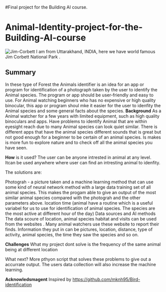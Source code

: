 #Final project for the Building AI course.
# Animal-Identity-project-for-the-Building-AI-course
![Jim-Corbett](https://user-images.githubusercontent.com/76449212/177039922-85589a00-e28d-40c1-b5ef-9aa6a721f217.jpg)
I am from Uttarakhand, INDIA, here we have world famous Jim Corbett National Park .
## Summary 
In these type of Forest the Animals identifier is an idea  for an app or program for identification of a photograph taken by the user to identify the Animal species.
The program or app should be user-friendly and easy to use. For Animal watching 
beginners who has no expensive or high quality binocular, this app or program shoul mke it easier for the user 
to idenfity the Animal species and some general facts about the species.
**Background**
As a Animal watcher for a few years with limited equipment, such as high quality binoculars and apps. 
Have problems to identify Animal that are within eyesight reach due to many Animal species can look quiet similar. 
There is different apps that have the animal species different sounds that is great but not good enough for a beginner
 to be certain of an animal species. Is makes is more fun to explore nature and to check off all the animal species you have seen.

**How** is it used?
The user can be anyone intrested in animal at any level. Itcan be used anywhere where user can find an intresting animal to idenfity.

The solutions are:

Photograh - a picture taken and a machine learning method that can use some kind of neural network method with a large 
data training set of all animal species. This makes the progam able to give an output of the most similar animal species compared 
with the photograh and the other parameters above.
location time (animal have a routine which is a useful variabel for us to use for identification of animal species. 
The species are the most active at different hour of the day)
Data sources and AI methods
The data scoure of location, animal species habitat and visits can be used from the websites . 
Many animal watchers use these website to report their finds. Information they put in can be pictures, location, distance, 
type of activity, animal species, the time they saw the species and so on.

**Challenges**
What my project dont solve is the frequency of the same animal being at different location 


What next?
More pthyon script that solves these problems to give out a accurrate output. The users data collection will also increase
 the machine learning.

**Acknowledsmagent**
Inspired by https://github.com/mknh95/Bird-identification
